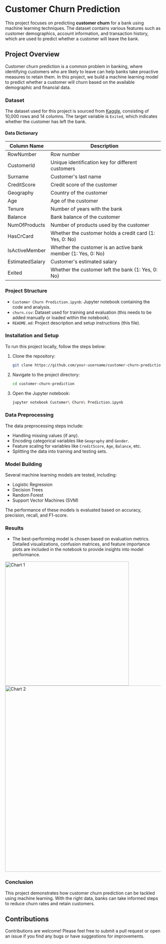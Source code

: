 
# Customer Churn Prediction

This project focuses on predicting **customer churn** for a bank using machine learning techniques. The dataset contains various features such as customer demographics, account information, and transaction history, which are used to predict whether a customer will leave the bank.

## Project Overview

Customer churn prediction is a common problem in banking, where identifying customers who are likely to leave can help banks take proactive measures to retain them. In this project, we build a machine learning model to predict whether a customer will churn based on the available demographic and financial data.

### Dataset

The dataset used for this project is sourced from [Kaggle](https://www.kaggle.com/datasets/mathchi/churn-for-bank-customers?datasetId=797699&sortBy=voteCount), consisting of 10,000 rows and 14 columns. The target variable is `Exited`, which indicates whether the customer has left the bank.

#### Data Dictionary

| Column Name       | Description                                                        |
|-------------------|--------------------------------------------------------------------|
| RowNumber         | Row number                                                         |
| CustomerId        | Unique identification key for different customers                  |
| Surname           | Customer's last name                                               |
| CreditScore       | Credit score of the customer                                       |
| Geography         | Country of the customer                                            |
| Age               | Age of the customer                                                |
| Tenure            | Number of years with the bank                                      |
| Balance           | Bank balance of the customer                                       |
| NumOfProducts     | Number of products used by the customer                            |
| HasCrCard         | Whether the customer holds a credit card (1: Yes, 0: No)           |
| IsActiveMember    | Whether the customer is an active bank member (1: Yes, 0: No)      |
| EstimatedSalary   | Customer's estimated salary                                        |
| Exited            | Whether the customer left the bank (1: Yes, 0: No)                 |

### Project Structure

- `Customer Churn Prediction.ipynb`: Jupyter notebook containing the code and analysis.
- `churn.csv`: Dataset used for training and evaluation (this needs to be added manually or loaded within the notebook).
- `README.md`: Project description and setup instructions (this file).

### Installation and Setup

To run this project locally, follow the steps below:

1. Clone the repository:
    ```bash
    git clone https://github.com/your-username/customer-churn-prediction.git
    ```

2. Navigate to the project directory:
    ```bash
    cd customer-churn-prediction
    ```

3. Open the Jupyter notebook:
    ```bash
    jupyter notebook Customer\ Churn\ Prediction.ipynb
    ```

### Data Preprocessing

The data preprocessing steps include:
- Handling missing values (if any).
- Encoding categorical variables like `Geography` and `Gender`.
- Feature scaling for variables like `CreditScore`, `Age`, `Balance`, etc.
- Splitting the data into training and testing sets.

### Model Building

Several machine learning models are tested, including:
- Logistic Regression
- Decision Trees
- Random Forest
- Support Vector Machines (SVM)

The performance of these models is evaluated based on accuracy, precision, recall, and F1-score.

### Results

- The best-performing model is chosen based on evaluation metrics. Detailed visualizations, confusion matrices, and feature importance plots are included in the notebook to provide insights into model performance.
<img src="https://github.com/user-attachments/assets/e7e66ed4-0ca7-4198-9de3-67af484a54ec" alt="Chart 1" width="400">
<img src="https://github.com/user-attachments/assets/5be468a9-10f7-4274-a8bb-ae2ad5e31ee3" alt="Chart 2" width="600">


### Conclusion

This project demonstrates how customer churn prediction can be tackled using machine learning. With the right data, banks can take informed steps to reduce churn rates and retain customers.

## Contributions

Contributions are welcome! Please feel free to submit a pull request or open an issue if you find any bugs or have suggestions for improvements.
